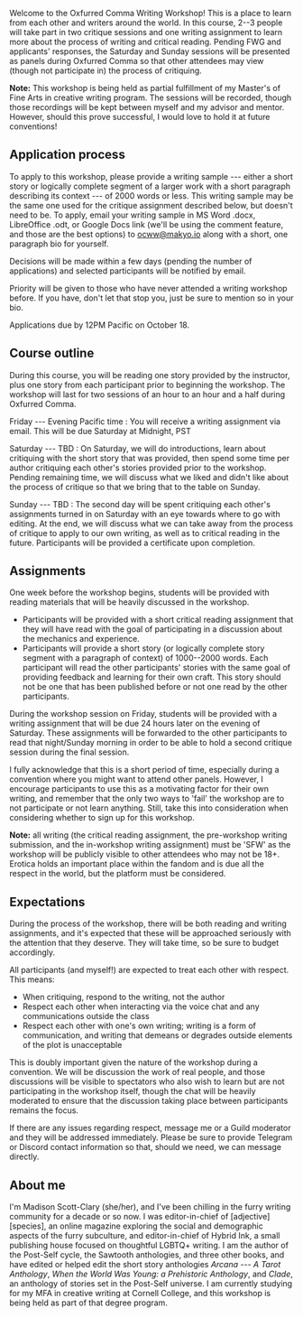 ---
---

Welcome to the Oxfurred Comma Writing Workshop! This is a place to learn from each other and writers around the world. In this course, 2--3 people will take part in two critique sessions and one writing assignment to learn more about the process of writing and critical reading. Pending FWG and applicants' responses, the Saturday and Sunday sessions will be presented as panels during Oxfurred Comma so that other attendees may view (though not participate in) the process of critiquing.

**Note:** This workshop is being held as partial fulfillment of my Master's of Fine Arts in creative writing program. The sessions will be recorded, though those recordings will be kept between myself and my advisor and mentor. However, should this prove successful, I would love to hold it at future conventions!

## Application process

To apply to this workshop, please provide a writing sample --- either a short story or logically complete segment of a larger work with a short paragraph describing its context --- of 2000 words or less. This writing sample may be the same one used for the critique assignment described below, but doesn't need to be. To apply, email your writing sample in MS Word .docx, LibreOffice .odt, or Google Docs link (we'll be using the comment feature, and those are the best options) to <ocww@makyo.io> along with a short, one paragraph bio for yourself. 

Decisions will be made within a few days (pending the number of applications) and selected participants will be notified by email.

Priority will be given to those who have never attended a writing workshop before. If you have, don't let that stop you, just be sure to mention so in your bio.

Applications due by 12PM Pacific on October 18.

## Course outline

During this course, you will be reading one story provided by the instructor, plus one story from each participant prior to beginning the workshop. The workshop will last for two sessions of an hour to an hour and a half during Oxfurred Comma.

Friday --- Evening Pacific time
:   You will receive a writing assignment via email. This will be due Saturday at Midnight, PST

Saturday --- TBD
:   On Saturday, we will do introductions, learn about critiquing with the short story that was provided, then spend some time per author critiquing each other's stories provided prior to the workshop. Pending remaining time, we will discuss what we liked and didn't like about the process of critique so that we bring that to the table on Sunday.

Sunday --- TBD
:   The second day will be spent critiquing each other's assignments turned in on Saturday with an eye towards where to go with editing. At the end, we will discuss what we can take away from the process of critique to apply to our own writing, as well as to critical reading in the future. Participants will be provided a certificate upon completion.

## Assignments

One week before the workshop begins, students will be provided with reading materials that will be heavily discussed in the workshop.

* Participants will be provided with a short critical reading assignment that they will have read with the goal of participating in a discussion about the mechanics and experience.
* Participants will provide a short story (or logically complete story segment with a paragraph of context) of 1000--2000 words. Each participant will read the other participants' stories with the same goal of providing feedback and learning for their own craft. This story should not be one that has been published before or not one read by the other participants.

During the workshop session on Friday, students will be provided with a writing assignment that will be due 24 hours later on the evening of Saturday. These assignments will be forwarded to the other participants to read that night/Sunday morning in order to be able to hold a second critique session during the final session.

I fully acknowledge that this is a short period of time, especially during a convention where you might want to attend other panels. However, I encourage participants to use this as a motivating factor for their own writing, and remember that the only two ways to 'fail' the workshop are to not participate or not learn anything. Still, take this into consideration when considering whether to sign up for this workshop.

**Note:** all writing (the critical reading assignment, the pre-workshop writing submission, and the in-workshop writing assignment) must be 'SFW' as the workshop will be publicly visible to other attendees who may not be 18+. Erotica holds an important place within the fandom and is due all the respect in the world, but the platform must be considered.

## Expectations

During the process of the workshop, there will be both reading and writing assignments, and it's expected that these will be approached seriously with the attention that they deserve. They will take time, so be sure to budget accordingly.

All participants (and myself!) are expected to treat each other with respect. This means:

* When critiquing, respond to the writing, not the author
* Respect each other when interacting via the voice chat and any communications outside the class
* Respect each other with one's own writing; writing is a form of communication, and writing that demeans or degrades outside elements of the plot is unacceptable

This is doubly important given the nature of the workshop during a convention. We will be discussion the work of real people, and those discussions will be visible to spectators who also wish to learn but are not participating in the workshop itself, though the chat will be heavily moderated to ensure that the discussion taking place between participants remains the focus.

If there are any issues regarding respect, message me or a Guild moderator and they will be addressed immediately. Please be sure to provide Telegram or Discord contact information so that, should we need, we can message directly.

## About me

I'm Madison Scott-Clary (she/her), and I've been chilling in the furry writing community for a decade or so now. I was editor-in-chief of \[adjective\]\[species\], an online magazine exploring the social and demographic aspects of the furry subculture, and editor-in-chief of Hybrid Ink, a small publishing house focused on thoughtful LGBTQ+ writing. I am the author of the Post-Self cycle, the Sawtooth anthologies, and three other books, and have edited or helped edit the short story anthologies *Arcana --- A Tarot Anthology*, *When the World Was Young: a Prehistoric Anthology*, and *Clade*, an anthology of stories set in the Post-Self universe. I am currently studying for my MFA in creative writing at Cornell College, and this workshop is being held as part of that degree program.

